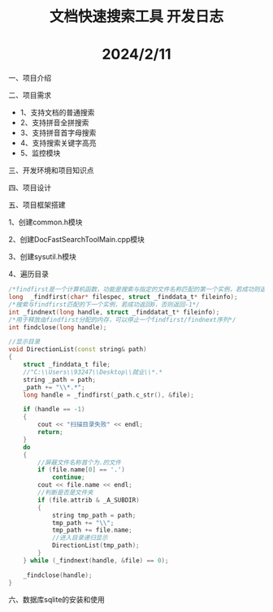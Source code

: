 <h1 align=center> 文档快速搜索工具 开发日志</h1>
<h1 align=center> 2024/2/11</h1>

一、项目介绍



二、项目需求

-  1、支持文档的普通搜索
-  2、支持拼音全拼搜索
-  3、支持拼音首字母搜索
-  4、支持搜索关键字高亮
-  5、监控模块

三、开发环境和项目知识点

四、项目设计

五、项目框架搭建

1、创建common.h模块

2、创建DocFastSearchToolMain.cpp模块

3、创建sysutil.h模块

4、遍历目录

```C++
/*findfirst是一个计算机函数，功能是搜索与指定的文件名称匹配的第一个实例，若成功则返回第一个实例的句柄，否则返回-1*/
long  _findfirst(char* filespec, struct _finddata_t* fileinfo);
/*搜索与findfirst匹配的下一个实例，若成功返回0，否则返回-1*/
int _findnext(long handle, struct _finddatat_t* fileinfo);
/*用于释放由findfirst分配的内存，可以停止一个findfirst/findnext序列*/
int findclose(long handle);
```

```c++
//显示目录
void DirectionList(const string& path)
{
	struct _finddata_t file;
	//"C:\\Users\\93247\\Desktop\\就业\\*.*
	string _path = path;
	_path += "\\*.*";
	long handle = _findfirst(_path.c_str(), &file);

	if (handle == -1)
	{
		cout << "扫描目录失败" << endl;
		return;
	}
	do
	{
		//屏蔽文件名称首个为.的文件
		if (file.name[0] == '.')
			continue;
		cout << file.name << endl;
        //判断是否是文件夹
		if (file.attrib & _A_SUBDIR)
		{
			string tmp_path = path;
			tmp_path += "\\";
			tmp_path += file.name;
			//进入目录递归显示
			DirectionList(tmp_path);
		}
	} while (_findnext(handle, &file) == 0);

	_findclose(handle);
}
```

六、数据库sqlite的安装和使用

